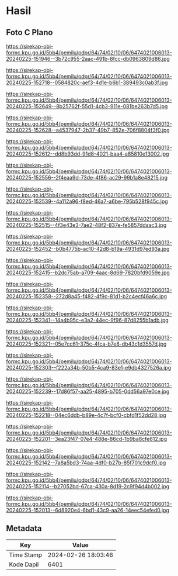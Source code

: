 # Hasil

## Foto C Plano

https://sirekap-obj-formc.kpu.go.id/5bb4/pemilu/pdpr/64/74/02/10/06/6474021006013-20240225-151946--3b72c955-2aac-491b-8fcc-db0963809d86.jpg

https://sirekap-obj-formc.kpu.go.id/5bb4/pemilu/pdpr/64/74/02/10/06/6474021006013-20240225-152718--0584820c-aef3-4d1e-b6b1-389493c0ab3f.jpg

https://sirekap-obj-formc.kpu.go.id/5bb4/pemilu/pdpr/64/74/02/10/06/6474021006013-20240225-152649--8b25762f-55d1-4cb3-911e-081be263b7d5.jpg

https://sirekap-obj-formc.kpu.go.id/5bb4/pemilu/pdpr/64/74/02/10/06/6474021006013-20240225-152628--a4537947-2b37-49b7-852e-706f8804f3f0.jpg

https://sirekap-obj-formc.kpu.go.id/5bb4/pemilu/pdpr/64/74/02/10/06/6474021006013-20240225-152612--dd8b93dd-91d8-4021-baa4-a85810e13002.jpg

https://sirekap-obj-formc.kpu.go.id/5bb4/pemilu/pdpr/64/74/02/10/06/6474021006013-20240225-152556--2f4eaa9d-73de-4f86-ac29-99b1a8e48215.jpg

https://sirekap-obj-formc.kpu.go.id/5bb4/pemilu/pdpr/64/74/02/10/06/6474021006013-20240225-152539--4a112a96-f8ed-46a7-a6be-795b528f945c.jpg

https://sirekap-obj-formc.kpu.go.id/5bb4/pemilu/pdpr/64/74/02/10/06/6474021006013-20240225-152515--4f3e43e3-7ae2-48f2-837e-fe5857ddaac3.jpg

https://sirekap-obj-formc.kpu.go.id/5bb4/pemilu/pdpr/64/74/02/10/06/6474021006013-20240225-152452--b0b4775b-ac10-42d8-b19a-4931d97ed93a.jpg

https://sirekap-obj-formc.kpu.go.id/5bb4/pemilu/pdpr/64/74/02/10/06/6474021006013-20240225-152415--b2dc75ab-a709-4aac-8d69-7820bfd9059e.jpg

https://sirekap-obj-formc.kpu.go.id/5bb4/pemilu/pdpr/64/74/02/10/06/6474021006013-20240225-152358--272d8a45-f482-4f9c-81d1-b2c4ecf46a6c.jpg

https://sirekap-obj-formc.kpu.go.id/5bb4/pemilu/pdpr/64/74/02/10/06/6474021006013-20240225-152341--14a4b95c-e3a2-44ec-9f96-87d8255b1adb.jpg

https://sirekap-obj-formc.kpu.go.id/5bb4/pemilu/pdpr/64/74/02/10/06/6474021006013-20240225-152321--05e7cc61-375c-4fca-b7e8-db43c1d3557d.jpg

https://sirekap-obj-formc.kpu.go.id/5bb4/pemilu/pdpr/64/74/02/10/06/6474021006013-20240225-152303--f222a34b-50b5-4ca9-83e1-e9db4327526a.jpg

https://sirekap-obj-formc.kpu.go.id/5bb4/pemilu/pdpr/64/74/02/10/06/6474021006013-20240225-152239--17d86f57-aa25-4895-b705-0dd56a97e0ce.jpg

https://sirekap-obj-formc.kpu.go.id/5bb4/pemilu/pdpr/64/74/02/10/06/6474021006013-20240225-152218--04ec6ddb-b89e-4c7f-bcf0-cbfd1f52dd28.jpg

https://sirekap-obj-formc.kpu.go.id/5bb4/pemilu/pdpr/64/74/02/10/06/6474021006013-20240225-152201--3ea23f47-07e4-488e-86cd-1b9ba8cfe612.jpg

https://sirekap-obj-formc.kpu.go.id/5bb4/pemilu/pdpr/64/74/02/10/06/6474021006013-20240225-152142--7a8a5bd3-74aa-4df0-b27b-85f701c9dcf0.jpg

https://sirekap-obj-formc.kpu.go.id/5bb4/pemilu/pdpr/64/74/02/10/06/6474021006013-20240225-152114--b27052bd-67ca-430a-8d19-2c9f94d4b002.jpg

https://sirekap-obj-formc.kpu.go.id/5bb4/pemilu/pdpr/64/74/02/10/06/6474021006013-20240225-152013--6d8920e4-6bd1-43c9-aa26-14eec54efed0.jpg


## Metadata

| Key        | Value               |
| ---------- | ------------------- |
| Time Stamp | 2024-02-26 18:03:46 |
| Kode Dapil | 6401                |



